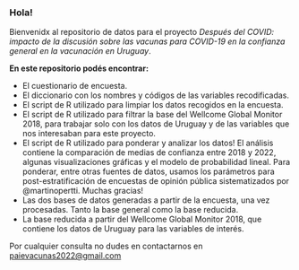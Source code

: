### Hola!
Bienvenidx al repositorio de datos para el proyecto _Después del COVID: impacto de la discusión sobre las vacunas para
COVID-19 en la confianza general en la vacunación en Uruguay_.

**En este repositorio podés encontrar:**
- El cuestionario de encuesta.
- El diccionario con los nombres y códigos de las variables recodificadas.
- El script de R utilizado para limpiar los datos recogidos en la encuesta.
- El script de R utilizado para filtrar la base del Wellcome Global Monitor 2018, para trabajar solo con los datos de Uruguay y de las variables que nos interesaban para este proyecto. 
- El script de R utilizado para ponderar y analizar los datos! El análisis contiene la comparación de medias de confianza entre 2018 y 2022, algunas visualizaciones gráficas y el modelo de probabilidad lineal. Para ponderar, entre otras fuentes de datos, usamos los parámetros para post-estratificación de encuestas de opinión pública sistematizados por @martinopertti. Muchas gracias! 
- Las dos bases de datos generadas a partir de la encuesta, una vez procesadas. Tanto la base general como la base reducida.
- La base reducida a partir del Wellcome Global Monitor 2018, que contiene los datos de Uruguay para las variables de interés. 


Por cualquier consulta no dudes en contactarnos en paievacunas2022@gmail.com
